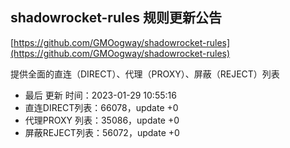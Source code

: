 ## shadowrocket-rules 规则更新公告

[https://github.com/GMOogway/shadowrocket-rules](https://github.com/GMOogway/shadowrocket-rules)

提供全面的直连（DIRECT）、代理（PROXY）、屏蔽（REJECT）列表
- 最后 更新 时间：2023-01-29 10:55:16
- 直连DIRECT列表：66078，update +0
- 代理PROXY 列表：35086，update +0
- 屏蔽REJECT列表：56072，update +0